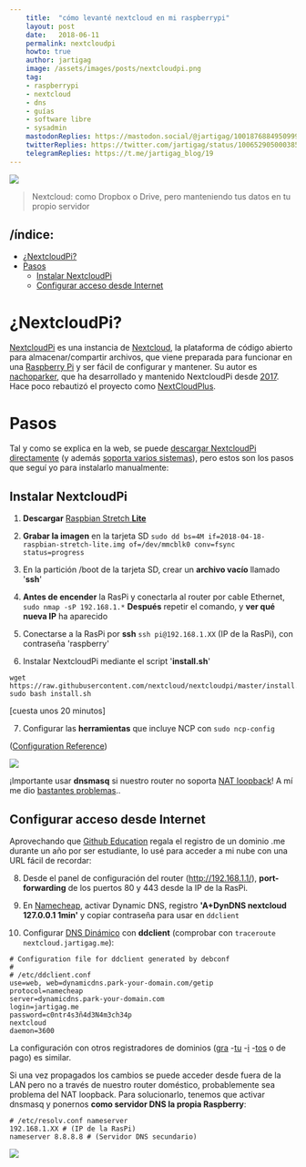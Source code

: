```yaml
---
    title:  "cómo levanté nextcloud en mi raspberrypi"
    layout: post
    date:   2018-06-11
    permalink: nextcloudpi
    howto: true
    author: jartigag
    image: /assets/images/posts/nextcloudpi.png
    tag:
    - raspberrypi
    - nextcloud
    - dns
    - guías
    - software libre
    - sysadmin
    mastodonReplies: https://mastodon.social/@jartigag/100187688495099957
    twitterReplies: https://twitter.com/jartigag/status/1006529050003853319
    telegramReplies: https://t.me/jartigag_blog/19
---
```


![]({{site.baseurl}}/assets/images/posts/nextcloudpi.png)  
> Nextcloud: como Dropbox o Drive, pero manteniendo tus datos en tu propio servidor

## /índice:

- [¿NextcloudPi?](#nextcloudpi)
- [Pasos](#pasos)
  - [Instalar NextcloudPi](#instalar-nextcloudpi)
  - [Configurar acceso desde Internet](#configurar-acceso-desde-internet)

# ¿NextcloudPi?

[NextcloudPi](https://ownyourbits.com/nextcloudpi/) es una instancia de [Nextcloud](https://nextcloud.com/), la plataforma de código abierto para
almacenar/compartir archivos, que viene preparada para funcionar en una [Raspberry Pi](https://www.raspberrypi.org/) y ser fácil de configurar y
mantener. Su autor es [nachoparker](https://github.com/nachoparker), que ha desarrollado y mantenido NextcloudPi desde
[2017](https://ownyourbits.com/2017/02/13/nextcloud-ready-raspberry-pi-image/). Hace poco rebautizó el proyecto como
[NextCloudPlus](https://ownyourbits.com/2018/04/21/nextcloudpi-renamed-to-nextcloudplus-gets-a-new-website-improved-ncp-web-docker-languages-and-more/).

# Pasos

Tal y como se explica en la web, se puede [descargar NextcloudPi directamente](https://ownyourbits.com/downloads/) (y además [soporta varios
sistemas](https://ownyourbits.com/nextcloudpi/#supported_systems)), pero estos son los pasos que seguí yo para instalarlo manualmente:

## Instalar NextcloudPi

1. **Descargar** [Raspbian Stretch **Lite**](https://www.raspberrypi.org/downloads/raspbian/)

2. **Grabar la imagen** en la tarjeta SD  `sudo dd bs=4M if=2018-04-18-raspbian-stretch-lite.img of=/dev/mmcblk0 conv=fsync status=progress`

3. En la partición /boot de la tarjeta SD, crear un **archivo vacío** llamado '**ssh**'

4. **Antes de encender** la RasPi y conectarla al router por cable Ethernet,  `sudo nmap -sP 192.168.1.*`  **Después** repetir el comando, y **ver
qué nueva IP** ha aparecido

5. Conectarse a la RasPi por **ssh** `ssh pi@192.168.1.XX` (IP de la RasPi), con contraseña 'raspberry'

6. Instalar NextcloudPi mediante el script '**install.sh**'
```
wget https://raw.githubusercontent.com/nextcloud/nextcloudpi/master/install.sh
sudo bash install.sh
```
[cuesta unos 20 minutos]

7. Configurar las **herramientas** que incluye NCP con `sudo ncp-config`

([Configuration Reference](https://github.com/nextcloud/nextcloudpi/wiki/Configuration-Reference))

![]({{site.baseurl}}/assets/images/posts/ncp-config.png)

¡Importante usar **dnsmasq** si nuestro router no soporta [NAT
 loopback](https://ownyourbits.com/2017/03/09/dnsmasq-as-dns-cache-server-for-nextcloudpi-and-raspbian/)!
 A mí me dio [bastantes problemas](https://twitter.com/jartigag/status/1006150496355278848)..

## Configurar acceso desde Internet

Aprovechando que [Github Education](https://education.github.com/pack/) regala el registro de un dominio .me durante un año por ser estudiante, lo
usé para acceder a mi nube con una URL fácil de recordar:

8. Desde el panel de configuración del router (http://192.168.1.1/), **port-forwarding** de los puertos 80 y 443 desde la IP de la RasPi.

9. En [Namecheap](https://www.namecheap.com/), activar Dynamic DNS, registro **'A+DynDNS nextcloud 127.0.0.1 1min'** y copiar contraseña para usar en
`ddclient`

10. Configurar [DNS Dinámico](https://www.namecheap.com/support/knowledgebase/article.aspx/583/11/how-do-i-configure-ddclient) con **ddclient**
(comprobar con `traceroute nextcloud.jartigag.me`):

```
# Configuration file for ddclient generated by debconf
#
# /etc/ddclient.conf
use=web, web=dynamicdns.park-your-domain.com/getip
protocol=namecheap
server=dynamicdns.park-your-domain.com
login=jartigag.me
password=c0ntr4s3ñ4d3N4m3ch34p
nextcloud
daemon=3600
```

La configuración con otros registradores de dominios
([gra](https://ownyourbits.com/2017/03/05/dynamic-dns-for-raspbian-with-no-ip-org-installer/)
-[tu](https://ownyourbits.com/2017/09/05/nextcloudpi-gets-freedns-better-automount-notifications-samba-and-web-improvements/)
-[i](https://ownyourbits.com/2017/09/29/nextcloudpi-updated-to-nc-12-0-3-brings-wizard-duckdns-and-more/)
-[tos](https://ownyourbits.com/2017/11/12/nextcloudpi-gets-new-look-and-feel-redis-spdns-support-berryboot-support-debian-installer-and-more/)
 o de pago) es similar.

Si una vez propagados los cambios se puede acceder desde fuera de la LAN pero no a través de nuestro router doméstico, probablemente sea problema del
NAT loopback. Para solucionarlo, tenemos que activar dnsmasq y ponernos **como servidor DNS la propia Raspberry**:
```
# /etc/resolv.conf nameserver
192.168.1.XX # (IP de la RasPi)
nameserver 8.8.8.8 # (Servidor DNS secundario)
```

![]({{site.baseurl}}/assets/images/posts/nextcloud-jartigag.png)
